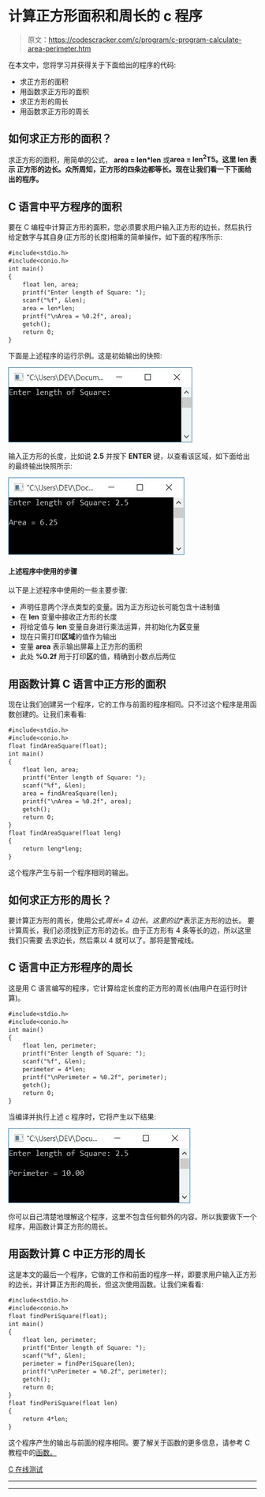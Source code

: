 # 计算正方形面积和周长的 c 程序

> 原文：<https://codescracker.com/c/program/c-program-calculate-area-perimeter.htm>

在本文中，您将学习并获得关于下面给出的程序的代码:

*   求正方形的面积
*   用函数求正方形的面积
*   求正方形的周长
*   用函数求正方形的周长

## 如何求正方形的面积？

求正方形的面积，用简单的公式， **area = len*len** 或**area = len<sup>2</sup>T5。这里 **len** 表示 正方形的边长。众所周知，正方形的四条边都等长。现在让我们看一下下面给出的程序。**

## C 语言中平方程序的面积

要在 C 编程中计算正方形的面积，您必须要求用户输入正方形的边长，然后执行给定数字与其自身(正方形的长度)相乘的简单操作，如下面的程序所示:

```
#include<stdio.h>
#include<conio.h>
int main()
{
    float len, area;
    printf("Enter length of Square: ");
    scanf("%f", &len);
    area = len*len;
    printf("\nArea = %0.2f", area);
    getch();
    return 0;
}
```

下面是上述程序的运行示例。这是初始输出的快照:

![c program area perimeter](img/0dccdecb3172ec3c13fd1ea79b9ce1ba.png)

输入正方形的长度，比如说 **2.5** 并按下 **ENTER** 键，以查看该区域，如下面给出的最终输出快照所示:

![area of square in c](img/2c72608f9207bac60c4b9ecd2208ea3b.png)

#### 上述程序中使用的步骤

以下是上述程序中使用的一些主要步骤:

*   声明任意两个浮点类型的变量。因为正方形边长可能包含十进制值
*   在 **len** 变量中接收正方形的长度
*   将给定值与 **len** 变量自身进行乘法运算，并初始化为**区**变量
*   现在只需打印**区域**的值作为输出
*   变量 **area** 表示输出屏幕上正方形的面积
*   此处 **%0.2f** 用于打印**区**的值，精确到小数点后两位

## 用函数计算 C 语言中正方形的面积

现在让我们创建另一个程序，它的工作与前面的程序相同。只不过这个程序是用函数创建的。让我们来看看:

```
#include<stdio.h>
#include<conio.h>
float findAreaSquare(float);
int main()
{
    float len, area;
    printf("Enter length of Square: ");
    scanf("%f", &len);
    area = findAreaSquare(len);
    printf("\nArea = %0.2f", area);
    getch();
    return 0;
}
float findAreaSquare(float leng)
{
    return leng*leng;
}
```

这个程序产生与前一个程序相同的输出。

## 如何求正方形的周长？

要计算正方形的周长，使用公式**周长= 4 *边长**。这里的**边**表示正方形的边长。 要计算周长，我们必须找到正方形的边长。由于正方形有 4 条等长的边，所以这里我们只需要 去求边长，然后乘以 4 就可以了。那将是警戒线。

## C 语言中正方形程序的周长

这是用 C 语言编写的程序，它计算给定长度的正方形的周长(由用户在运行时计算)。

```
#include<stdio.h>
#include<conio.h>
int main()
{
    float len, perimeter;
    printf("Enter length of Square: ");
    scanf("%f", &len);
    perimeter = 4*len;
    printf("\nPerimeter = %0.2f", perimeter);
    getch();
    return 0;
}
```

当编译并执行上述 c 程序时，它将产生以下结果:

![c program area perimeter square](img/d172a7390bdfb0ed33c5e94302d4b9d7.png)

你可以自己清楚地理解这个程序，这里不包含任何额外的内容。所以我要做下一个程序，用函数计算正方形的周长。

## 用函数计算 C 中正方形的周长

这是本文的最后一个程序，它做的工作和前面的程序一样，即要求用户输入正方形的边长，并计算正方形的周长，但这次使用函数。让我们来看看:

```
#include<stdio.h>
#include<conio.h>
float findPeriSquare(float);
int main()
{
    float len, perimeter;
    printf("Enter length of Square: ");
    scanf("%f", &len);
    perimeter = findPeriSquare(len);
    printf("\nPerimeter = %0.2f", perimeter);
    getch();
    return 0;
}
float findPeriSquare(float len)
{
    return 4*len;
}
```

这个程序产生的输出与前面的程序相同。要了解关于函数的更多信息，请参考 C 教程中的[函数。](/c/c-functions.htm)

[C 在线测试](/exam/showtest.php?subid=2)

* * *

* * *